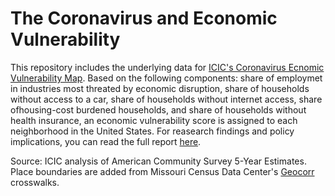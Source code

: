 # The Coronavirus and Economic Vulnerability

This repository includes the underlying data for [ICIC's Coronavirus Ecnomic Vulnerability Map](https://www.arcgis.com/home/webmap/viewer.html?webmap=f8bff4a0ac34460aa28240ba4332b047&extent=-71.2711,42.2376,-70.8663,42.4). Based on the following components: share of employmet in industries most threated by economic disruption, share of households without access to a car, share of households without internet access, share ofhousing-cost burdened households, and share of households without health insurance, an economic vulnerability score is assigned to each neighborhood in the United States. For reasearch findings and policy implications, you can read the full report [here](https://icic.org/wp-content/uploads/2020/04/ICIC_Coronavirus_EconVul_Brief_web.pdf).

Source: ICIC analysis of American Community Survey 5-Year Estimates. Place boundaries are added from Missouri Census Data Center's [Geocorr](https://mcdc.missouri.edu/applications/geocorr.html) crosswalks. 
